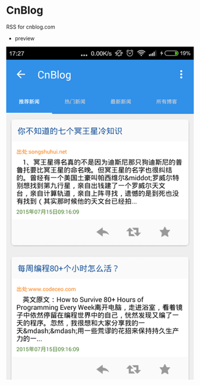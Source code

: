 # CnBlog
RSS for cnblog.com
* preview 

![主界面](https://github.com/gmyboy/CnBlog/blob/master/screenshots/main.png)
